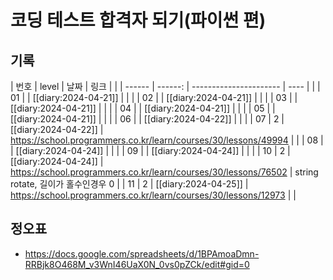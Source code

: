 # 코딩 테스트 합격자 되기(파이썬 편)

## 기록
| 번호   | level   | 날짜                   | 링크                                                            |                                                       |
| ------ | ------: | ---------------------- | ----                                                            |                                                       |
| 01     |         | [[diary:2024-04-21]]   |                                                                 |                                                       |
| 02     |         | [[diary:2024-04-21]]   |                                                                 |                                                       |
| 03     |         | [[diary:2024-04-21]]   |                                                                 |                                                       |
| 04     |         | [[diary:2024-04-21]]   |                                                                 |                                                       |
| 05     |         | [[diary:2024-04-21]]   |                                                                 |                                                       |
| 06     |         | [[diary:2024-04-22]]   |                                                                 |                                                       |
| 07     | 2       | [[diary:2024-04-22]]   | https://school.programmers.co.kr/learn/courses/30/lessons/49994 |                                                       |
| 08     |         | [[diary:2024-04-24]]   |                                                                 |                                                       |
| 09     |         | [[diary:2024-04-24]]   |                                                                 |                                                       |
| 10     | 2       | [[diary:2024-04-24]]   | https://school.programmers.co.kr/learn/courses/30/lessons/76502 | string rotate, 길이가 홀수인경우 0                    |
| 11     | 2       | [[diary:2024-04-25]]   | https://school.programmers.co.kr/learn/courses/30/lessons/12973 |                                                       |

## 정오표
+ https://docs.google.com/spreadsheets/d/1BPAmoaDmn-RRBjk8O468M_v3WnI46UaX0N_0vs0pZCk/edit#gid=0
